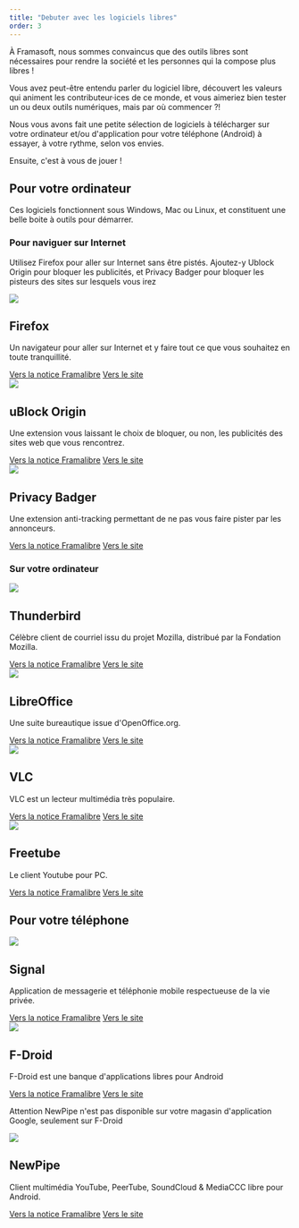 ```yaml
---
title: "Debuter avec les logiciels libres"
order: 3
---
```

À Framasoft, nous sommes convaincus que des outils libres sont nécessaires pour rendre la société et les personnes qui la compose plus libres !

Vous avez peut-être entendu parler du logiciel libre, découvert les valeurs qui animent les contributeur·ices de ce monde, et vous aimeriez bien tester un ou deux outils numériques, mais par où commencer ?!

Nous vous avons fait une petite sélection de logiciels à télécharger sur votre ordinateur et/ou d'application pour votre téléphone (Android) à essayer, à votre rythme, selon vos envies.

Ensuite, c'est à vous de jouer !

## Pour votre ordinateur

Ces logiciels fonctionnent sous Windows, Mac ou Linux, et constituent une belle boite à outils pour démarrer.

### Pour naviguer sur Internet

Utilisez Firefox pour aller sur Internet sans être pistés. Ajoutez-y Ublock Origin pour bloquer les publicités, et Privacy Badger pour bloquer les pisteurs des sites sur lesquels vous irez

  <article class="framalibre-notice">
    <div>
      <img src="https://framalibre.org/sites/default/files/styles/thumbnail/public/leslogos/Firefox_logo_2019png.png?itok=8PXNDkG8">
    </div>
    <div>
      <h2>Firefox</h2>
      <p>Un navigateur pour aller sur Internet et y faire tout ce que vous souhaitez en toute tranquillité.</p>
      <div>
        <a href="https://beta.framalibre.org/notices/firefox.html">Vers la notice Framalibre</a>
        <a href="https://www.mozilla.org/fr/firefox/">Vers le site</a>
      </div>
    </div>
  </article>    




  <article class="framalibre-notice">
    <div>
      <img src="https://beta.framalibre.org/images/logo/uBlock%20Origin.png">
    </div>
    <div>
      <h2>uBlock Origin</h2>
      <p>Une extension vous laissant le choix de bloquer, ou non, les publicités des sites web que vous rencontrez.</p>
      <div>
        <a href="https://beta.framalibre.org/notices/ublock-origin.html">Vers la notice Framalibre</a>
        <a href="https://github.com/gorhill/uBlock">Vers le site</a>
      </div>
    </div>
  </article>    



  <article class="framalibre-notice">
    <div>
      <img src="https://beta.framalibre.org/images/logo/Privacy%20Badger.png">
    </div>
    <div>
      <h2>Privacy Badger</h2>
      <p>Une extension anti-tracking permettant de ne pas vous faire pister par les annonceurs.</p>
      <div>
        <a href="https://beta.framalibre.org/notices/privacy-badger.html">Vers la notice Framalibre</a>
        <a href="https://github.com/EFForg/privacybadger">Vers le site</a>
      </div>
    </div>
  </article>    


### Sur votre ordinateur


  <article class="framalibre-notice">
    <div>
      <img src="https://beta.framalibre.org/images/logo/Thunderbird.png">
    </div>
    <div>
      <h2>Thunderbird</h2>
      <p>Célèbre client de courriel issu du projet Mozilla, distribué par la Fondation Mozilla.</p>
      <div>
        <a href="https://beta.framalibre.org/notices/thunderbird.html">Vers la notice Framalibre</a>
        <a href="https://www.thunderbird.net/fr/">Vers le site</a>
      </div>
    </div>
  </article>    


  <article class="framalibre-notice">
    <div>
      <img src="https://beta.framalibre.org/images/logo/LibreOffice.png">
    </div>
    <div>
      <h2>LibreOffice</h2>
      <p>Une suite bureautique issue d'OpenOffice.org.</p>
      <div>
        <a href="https://beta.framalibre.org/notices/libreoffice.html">Vers la notice Framalibre</a>
        <a href="https://fr.libreoffice.org/">Vers le site</a>
      </div>
    </div>
  </article>    


  <article class="framalibre-notice">
    <div>
      <img src="https://beta.framalibre.org/images/logo/VLC.png">
    </div>
    <div>
      <h2>VLC</h2>
      <p>VLC est un lecteur multimédia très populaire.</p>
      <div>
        <a href="https://beta.framalibre.org/notices/vlc.html">Vers la notice Framalibre</a>
        <a href="https://www.videolan.org/vlc/">Vers le site</a>
      </div>
    </div>
  </article>    


  <article class="framalibre-notice">
    <div>
      <img src="https://beta.framalibre.org/images/logo/Freetube.png">
    </div>
    <div>
      <h2>Freetube</h2>
      <p>Le client Youtube pour PC.</p>
      <div>
        <a href="https://beta.framalibre.org/notices/freetube.html">Vers la notice Framalibre</a>
        <a href="https://freetubeapp.io/">Vers le site</a>
      </div>
    </div>
  </article> 

## Pour votre téléphone


  <article class="framalibre-notice">
    <div>
      <img src="https://beta.framalibre.org/images/logo/Signal.png">
    </div>
    <div>
      <h2>Signal</h2>
      <p>Application de messagerie et téléphonie mobile respectueuse de la vie privée.</p>
      <div>
        <a href="https://beta.framalibre.org/notices/signal.html">Vers la notice Framalibre</a>
        <a href="https://signal.org">Vers le site</a>
      </div>
    </div>
  </article>    


  <article class="framalibre-notice">
    <div>
      <img src="https://beta.framalibre.org/images/logo/F-Droid.png">
    </div>
    <div>
      <h2>F-Droid</h2>
      <p>F-Droid est une banque d'applications libres pour Android</p>
      <div>
        <a href="https://beta.framalibre.org/notices/f-droid.html">Vers la notice Framalibre</a>
        <a href="https://f-droid.org/repository/browse/?fdfilter=f-droid&amp;fdid=org.fdroid.fdroid">Vers le site</a>
      </div>
    </div>
  </article>    


Attention NewPipe n'est pas disponible sur votre magasin d'application Google, seulement sur F-Droid 

  <article class="framalibre-notice">
    <div>
      <img src="https://beta.framalibre.org/images/logo/NewPipe.png">
    </div>
    <div>
      <h2>NewPipe</h2>
      <p>Client multimédia YouTube, PeerTube, SoundCloud &amp; MediaCCC libre pour Android.</p>
      <div>
        <a href="https://beta.framalibre.org/notices/newpipe.html">Vers la notice Framalibre</a>
        <a href="https://newpipe.schabi.org/">Vers le site</a>
      </div>
    </div>
  </article> 
